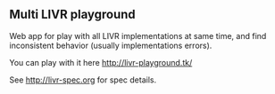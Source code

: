 Multi LIVR playground
---------------------

Web app for play with all LIVR implementations at same time,
and find inconsistent behavior (usually implementations errors).

You can play with it here http://livr-playground.tk/

See http://livr-spec.org for spec details.